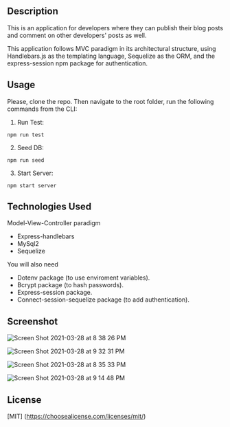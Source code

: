 

## Description

This is an application for developers where they can publish their blog posts and comment on other developers' posts as well. 

This application follows MVC paradigm in its architectural structure, using Handlebars.js as the templating language, Sequelize as the ORM, and the express-session npm package for authentication.

## Usage

Please, clone the repo. Then navigate to the root folder, run the following commands from the CLI:

1. Run Test:

`` npm run test ``
 
2. Seed DB:
 
`` npm run seed ``
 
3. Start Server:
 
`` npm start server ``
 
 ## Technologies Used
 
Model-View-Controller paradigm

* Express-handlebars
* MySql2
* Sequelize

You will also need

* Dotenv package (to use enviroment variables).
* Bcrypt package (to hash passwords).
* Express-session package.
* Connect-session-sequelize package (to add authentication).
 

## Screenshot

![Screen Shot 2021-03-28 at 8 38 26 PM](https://user-images.githubusercontent.com/69886471/112881645-8f135a80-9091-11eb-9362-0543b6806dcc.png)

![Screen Shot 2021-03-28 at 9 32 31 PM](https://user-images.githubusercontent.com/69886471/112881913-e6b1c600-9091-11eb-90f3-884fbd83628f.png)

![Screen Shot 2021-03-28 at 8 35 33 PM](https://user-images.githubusercontent.com/69886471/112882017-0812b200-9092-11eb-97da-c9625818eb01.png)

![Screen Shot 2021-03-28 at 9 14 48 PM](https://user-images.githubusercontent.com/69886471/112882602-c7676880-9092-11eb-8719-a19b23982b08.png)

 ## License
 
 [MIT]
 (https://choosealicense.com/licenses/mit/)
